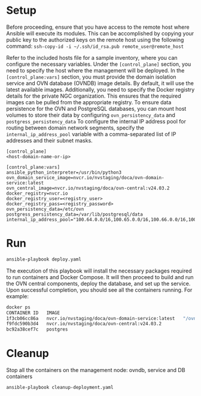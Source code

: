 # Setup

Before proceeding, ensure that you have access to the remote host where Ansible will execute its modules. This can be accomplished by copying your public key to the authorized keys on the remote host using the following command:
`ssh-copy-id -i ~/.ssh/id_rsa.pub remote_user@remote_host`

Refer to the included hosts file for a sample inventory, where you can configure the necessary variables.
Under the `[control_plane]` section, you need to specify the host where the management will be deployed.
In the `[control_plane:vars]` section, you must provide the domain isolation service and OVN database (OVNDB) image details. By default, it will use the latest available images.
Additionally, you need to specify the Docker registry details for the private NGC organization. This ensures that the required images can be pulled from the appropriate registry.
To ensure data persistence for the OVN and PostgreSQL databases, you can mount host volumes to store their data by configuring `ovn_persistency_data` and `postgress_persistency_data`
To configure the internal IP address pool for routing between domain network segments, specify the `internal_ip_address_pool` variable with a comma-separated list of IP addresses and their subnet masks.

```
[control_plane]
<host-domain-name-or-ip>

[control_plane:vars]
ansible_python_interpreter=/usr/bin/python3
ovn_domain_service_image=nvcr.io/nvstaging/doca/ovn-domain-service:latest
ovn_central_image=nvcr.io/nvstaging/doca/ovn-central:v24.03.2
docker_registry=nvcr.io
docker_registry_user=<registry_user>
docker_registry_pass=<registry_password>
ovn_persistency_data=/etc/ovn
postgress_persistency_data=/var/lib/postgresql/data
internal_ip_address_pool="100.64.0.0/16,100.65.0.0/16,100.66.0.0/16,100.67.0.0/16,100.68.0.0/16,100.69.0.0/16,100.70.0.0/16"
```

# Run

```sh
ansible-playbook deploy.yaml
```

The execution of this playbook will install the necessary packages required to run containers and Docker Compose. It will then proceed to build and run the OVN central components, deploy the database, and set up the service.
Upon successful completion, you should see all the containers running. For example:

```sh
docker ps
CONTAINER ID   IMAGE                                                    COMMAND                  CREATED        STATUS                  PORTS     NAMES
1f3cb06cc86a   nvcr.io/nvstaging/doca/ovn-domain-service:latest   "/ovn-domain-service"    20 hours ago   Up 20 hours                       ovn-domain-service_ovn-domain-service_1
f9fdc590b3d4   nvcr.io/nvstaging/doca/ovn-central:v24.03.2                "/ovndb-entrypoint.s…"   20 hours ago   Up 20 hours (healthy)             ovn-domain-service_ovndb_1
bc92a38cef7c   postgres                                                 "docker-entrypoint.s…"   20 hours ago   Up 20 hours (healthy)
```

# Cleanup

Stop all the containers on the management node: ovndb, service and DB containers

```sh
ansible-playbook cleanup-deployment.yaml
```